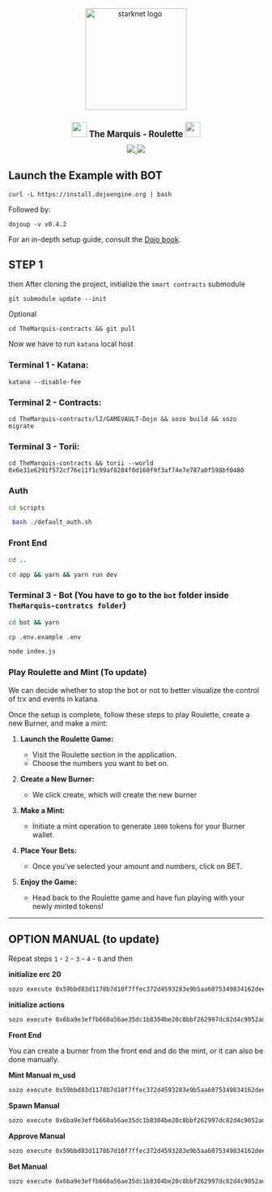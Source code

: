 <div align="center">
<img alt="starknet logo" src="https://github.com/Quantum3-Labs/TheMarquis-ui/blob/main/public/images/starknet-logo.png" width="200" >
  <h1 style="font-size: larger;">
    <img src="https://github.com/Quantum3-Labs/TheMarquis-ui/blob/main/public/images-game/100.png" width="30">
    <strong>The Marquis - Roulette</strong> 
    <img src="https://github.com/Quantum3-Labs/TheMarquis-ui/blob/main/public/images-game/100.png" width="30">
  </h1>

<a href="https://github.com/Quantum3-Labs/TheMarquis-ui">
<img src="https://img.shields.io/badge/Overview The Marquis UI-yellow"
/>

</a>
<a href="">
<img src="https://img.shields.io/twitter/follow/TheMarquis?style=social"/>
</a>

</div>

## Launch the Example with BOT

```console
curl -L https://install.dojoengine.org | bash
```

Followed by:

```console
dojoup -v v0.4.2
```

For an in-depth setup guide, consult the [Dojo book](https://book.dojoengine.org/getting-started/quick-start.html).

## STEP 1

then
After cloning the project, initialize the `smart contracts` submodule

```console
git submodule update --init
```
Optional
```console 
cd TheMarquis-contracts && git pull
```

Now we have to run `katana` local host

### **Terminal 1 - Katana**:

```console
katana --disable-fee
```

### **Terminal 2 - Contracts**:

```console
cd TheMarquis-contracts/l2/GAMEVAULT-Dojo && sozo build && sozo migrate
```

### **Terminal 3 - Torii**:

```console
cd TheMarquis-contracts && torii --world 0x6e31e6291f572cf76e11f1c99af8284f0d160f9f3af74e7e787a0f598bf0480
```

### **Auth**

```bash
cd scripts
```

```bash
 bash ./default_auth.sh
```

### **Front End**

```bash
cd ..
```

```bash
cd app && yarn && yarn run dev
```

### **Terminal 3 - Bot** (You have to go to the `bot` folder inside `TheMarquis-contratcs folder`)

```bash
cd bot && yarn
```

```bash
cp .env.example .env
```

```bash
node index.js
```

### Play Roulette and Mint (To update)

We can decide whether to stop the bot or not to better visualize the control of trx and events in katana.

Once the setup is complete, follow these steps to play Roulette, create a new Burner, and make a mint:

1. **Launch the Roulette Game:**

   - Visit the Roulette section in the application.
   - Choose the numbers you want to bet on.

2. **Create a New Burner:**

   - We click create, which will create the new burner

3. **Make a Mint:**

   - Initiate a mint operation to generate `1000` tokens for your Burner wallet.

4. **Place Your Bets:**

   - Once you've selected your amount and numbers, click on BET.

5. **Enjoy the Game:**

   - Head back to the Roulette game and have fun playing with your newly minted tokens!

---

## OPTION MANUAL (to update)

Repeat steps `1` - `2` - `3` - `4` - `6` and then

**initialize erc 20**

```bash
sozo execute 0x59bbd83d1178b7d10f7ffec372d4593283e9b5aa6075349834162deecfe5108 initialize --calldata 123,123,0x6e31e6291f572cf76e11f1c99af8284f0d160f9f3af74e7e787a0f598bf0480
```

**initialize actions**

```bash
sozo execute 0x6ba9e3effb660a56ae35dc1b8304be20c8bbf262997dc82d4c9052add1da097 initialize --calldata 0x59bbd83d1178b7d10f7ffec372d4593283e9b5aa6075349834162deecfe5108
```

**Front End**

You can create a burner from the front end and do the mint, or it can also be done manually.

**Mint Manual m_usd**

```bash
sozo execute 0x59bbd83d1178b7d10f7ffec372d4593283e9b5aa6075349834162deecfe5108 mint_ --calldata 0x517ececd29116499f4a1b64b094da79ba08dfd54a3edaa316134c41f8160973,10000,0
```

**Spawn Manual**

```bash
sozo execute 0x6ba9e3effb660a56ae35dc1b8304be20c8bbf262997dc82d4c9052add1da097 spawn
```

**Approve Manual**

```bash
sozo execute 0x59bbd83d1178b7d10f7ffec372d4593283e9b5aa6075349834162deecfe5108 approve --calldata 0x6ba9e3effb660a56ae35dc1b8304be20c8bbf262997dc82d4c9052add1da097,10000,0
```

**Bet Manual**

```bash
sozo execute 0x6ba9e3effb660a56ae35dc1b8304be20c8bbf262997dc82d4c9052add1da097 move --calldata 1,2,20,30,2,2,3
```
